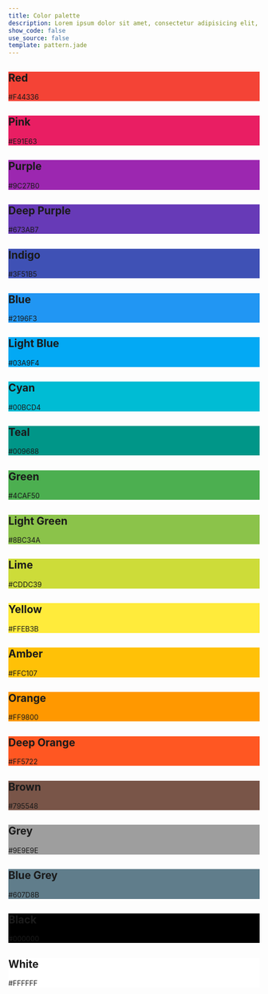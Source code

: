 ```yaml
---
title: Color palette
description: Lorem ipsum dolor sit amet, consectetur adipisicing elit, sed do eiusmod tempor incididunt ut labore et dolore magna aliqua. Ut enim ad minim veniam, quis nostrud exercitation ullamco laboris nisi ut aliquip ex ea commodo consequat. Duis aute irure dolor in reprehenderit in voluptate velit esse cillum dolore eu fugiat nulla pariatur. Excepteur sint occaecat cupidatat non proident, sunt in culpa qui officia deserunt mollit anim id est laborum.
show_code: false
use_source: false
template: pattern.jade
---
```


<div class="wpl-color-palette">
  <div class="mdl-card mdl-shadow--2dp" style="background-color: #F44336;">
    <div class="mdl-card__title mdl-card--expand">
      <h2 class="mdl-card__title-text">Red</h2>
    </div>
    <div class="mdl-card__menu">#F44336</div>
  </div>

  <div class="mdl-card mdl-shadow--2dp" style="background-color: #E91E63;">
    <div class="mdl-card__title mdl-card--expand">
      <h2 class="mdl-card__title-text">Pink</h2>
    </div>
    <div class="mdl-card__menu">#E91E63</div>
  </div>

  <div class="mdl-card mdl-shadow--2dp" style="background-color: #9C27B0;">
    <div class="mdl-card__title mdl-card--expand">
      <h2 class="mdl-card__title-text">Purple</h2>
    </div>
    <div class="mdl-card__menu">#9C27B0</div>
  </div>

  <div class="mdl-card mdl-shadow--2dp" style="background-color: #673AB7;">
    <div class="mdl-card__title mdl-card--expand">
      <h2 class="mdl-card__title-text">Deep Purple</h2>
    </div>
    <div class="mdl-card__menu">#673AB7</div>
  </div>

  <div class="mdl-card mdl-shadow--2dp" style="background-color: #3F51B5;">
    <div class="mdl-card__title mdl-card--expand">
      <h2 class="mdl-card__title-text">Indigo</h2>
    </div>
    <div class="mdl-card__menu">#3F51B5</div>
  </div>

  <div class="mdl-card mdl-shadow--2dp" style="background-color: #2196F3;">
    <div class="mdl-card__title mdl-card--expand">
      <h2 class="mdl-card__title-text">Blue</h2>
    </div>
    <div class="mdl-card__menu">#2196F3</div>
  </div>

  <div class="mdl-card mdl-shadow--2dp" style="background-color: #03A9F4;">
    <div class="mdl-card__title mdl-card--expand">
      <h2 class="mdl-card__title-text">Light Blue</h2>
    </div>
    <div class="mdl-card__menu">#03A9F4</div>
  </div>

  <div class="mdl-card mdl-shadow--2dp" style="background-color: #00BCD4;">
    <div class="mdl-card__title mdl-card--expand">
      <h2 class="mdl-card__title-text">Cyan</h2>
    </div>
    <div class="mdl-card__menu">#00BCD4</div>
  </div>

  <div class="mdl-card mdl-shadow--2dp" style="background-color: #009688;">
    <div class="mdl-card__title mdl-card--expand">
      <h2 class="mdl-card__title-text">Teal</h2>
    </div>
    <div class="mdl-card__menu">#009688</div>
  </div>

  <div class="mdl-card mdl-shadow--2dp" style="background-color: #4CAF50;">
    <div class="mdl-card__title mdl-card--expand">
      <h2 class="mdl-card__title-text">Green</h2>
    </div>
    <div class="mdl-card__menu">#4CAF50</div>
  </div>

  <div class="mdl-card mdl-shadow--2dp" style="background-color: #8BC34A;">
    <div class="mdl-card__title mdl-card--expand">
      <h2 class="mdl-card__title-text">Light Green</h2>
    </div>
    <div class="mdl-card__menu">#8BC34A</div>
  </div>

  <div class="mdl-card mdl-shadow--2dp" style="background-color: #CDDC39;">
    <div class="mdl-card__title mdl-card--expand">
      <h2 class="mdl-card__title-text">Lime</h2>
    </div>
    <div class="mdl-card__menu">#CDDC39</div>
  </div>

  <div class="mdl-card mdl-shadow--2dp" style="background-color: #FFEB3B;">
    <div class="mdl-card__title mdl-card--expand">
      <h2 class="mdl-card__title-text">Yellow</h2>
    </div>
    <div class="mdl-card__menu">#FFEB3B</div>
  </div>

  <div class="mdl-card mdl-shadow--2dp" style="background-color: #FFC107;">
    <div class="mdl-card__title mdl-card--expand">
      <h2 class="mdl-card__title-text">Amber</h2>
    </div>
    <div class="mdl-card__menu">#FFC107</div>
  </div>

  <div class="mdl-card mdl-shadow--2dp" style="background-color: #FF9800;">
    <div class="mdl-card__title mdl-card--expand">
      <h2 class="mdl-card__title-text">Orange</h2>
    </div>
    <div class="mdl-card__menu">#FF9800</div>
  </div>

  <div class="mdl-card mdl-shadow--2dp" style="background-color: #FF5722;">
    <div class="mdl-card__title mdl-card--expand">
      <h2 class="mdl-card__title-text">Deep Orange</h2>
    </div>
    <div class="mdl-card__menu">#FF5722</div>
  </div>

  <div class="mdl-card mdl-shadow--2dp" style="background-color: #795548;">
    <div class="mdl-card__title mdl-card--expand">
      <h2 class="mdl-card__title-text">Brown</h2>
    </div>
    <div class="mdl-card__menu">#795548</div>
  </div>

  <div class="mdl-card mdl-shadow--2dp" style="background-color: #9E9E9E;">
    <div class="mdl-card__title mdl-card--expand">
      <h2 class="mdl-card__title-text">Grey</h2>
    </div>
    <div class="mdl-card__menu">#9E9E9E</div>
  </div>

  <div class="mdl-card mdl-shadow--2dp" style="background-color: #607D8B;">
    <div class="mdl-card__title mdl-card--expand">
      <h2 class="mdl-card__title-text">Blue Grey</h2>
    </div>
    <div class="mdl-card__menu">#607D8B</div>
  </div>

  <div class="mdl-card mdl-shadow--2dp" style="background-color: #000000;">
    <div class="mdl-card__title mdl-card--expand">
      <h2 class="mdl-card__title-text">Black</h2>
    </div>
    <div class="mdl-card__menu">#000000</div>
  </div>

  <div class="mdl-card mdl-shadow--2dp" style="background-color: #FFFFFF;">
    <div class="mdl-card__title mdl-card--expand">
      <h2 class="mdl-card__title-text">White</h2>
    </div>
    <div class="mdl-card__menu">#FFFFFF</div>
  </div>
</div>
